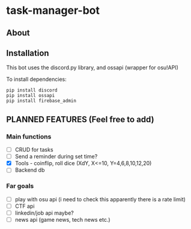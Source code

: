 # task-manager-bot

## About

## Installation

This bot uses the discord.py library, and ossapi (wrapper for osu!API)

To install dependencies:
```
pip install discord
pip install ossapi
pip install firebase_admin
```

## PLANNED FEATURES (Feel free to add)

### Main functions
- [ ] CRUD for tasks
- [ ] Send a reminder during set time?
- [x] Tools - coinflip, roll dice (XdY, X<=10, Y=4,6,8,10,12,20)
- [ ] Backend db

### Far goals
- [ ] play with osu api (i need to check this apparently there is a rate limit)
- [ ] CTF api
- [ ] linkedin/job api maybe?
- [ ] news api (game news, tech news etc.)
